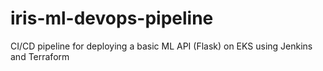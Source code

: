 # iris-ml-devops-pipeline
CI/CD pipeline for deploying a basic ML API (Flask) on EKS using Jenkins and Terraform
